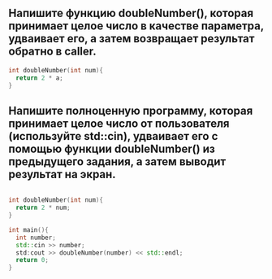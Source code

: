 ## Напишите функцию doubleNumber(), которая принимает целое число в качестве параметра, удваивает его, а затем возвращает результат обратно в caller.

``` cpp
int doubleNumber(int num){
  return 2 * a;
}

```

## Напишите полноценную программу, которая принимает целое число от пользователя (используйте std::cin), удваивает его с помощью функции doubleNumber() из предыдущего задания, а затем выводит результат на экран.

``` cpp

int doubleNumber(int num){
  return 2 * num;
}

int main(){
  int number;
  std::cin >> number; 
  std:cout >> doubleNumber(number) << std::endl;
  return 0;
}

```

